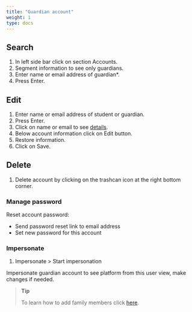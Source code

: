 ```yaml
---
title: "Guardian account"
weight: 1
type: docs
---
```



## Search

1. In left side bar click on section Accounts.
2. Segment information to see only guardians.
3. Enter name or email address of guardian\*.
4. Press Enter.

## Edit

1. Enter name or email address of student or guardian.
2. Press Enter.
3. Click on name or email to see [details](accountView.md).
4. Below account information click on Edit button.
5. Restore information.
6. Click on Save.

## Delete

1. Delete account by clicking on the trashcan icon at the right bottom corner.

### Manage password

Reset account password:

- Send password reset link to email address
- Set new password for this account

### Impersonate

1. Impersonate > Start impersonation

Impersonate guardian account to see platform from this user view, make changes if needed.

> **Tip**
>
> To learn how to add family members click [here](accountView.md).
